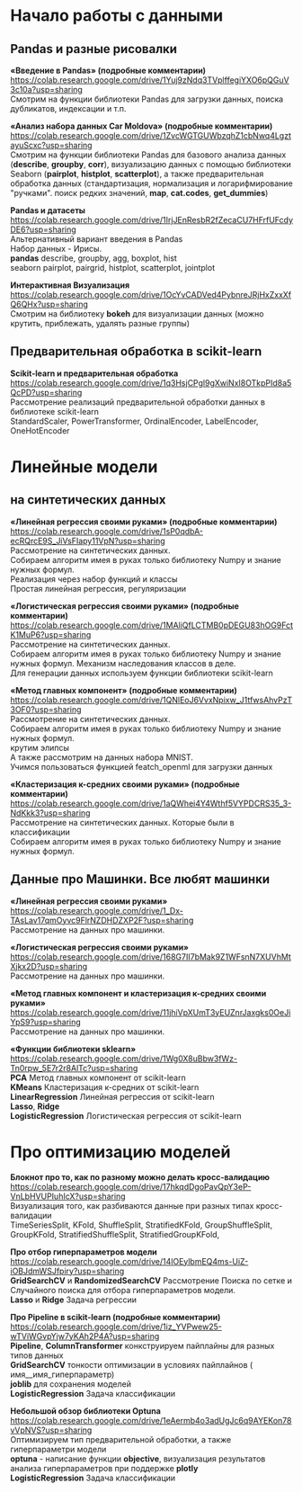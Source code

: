 # Начало работы с данными

## Pandas и разные рисовалки

**«Введение в Pandas» (подробные комментарии)** <br />
https://colab.research.google.com/drive/1Yuj9zNdq3TVplffegiYXO6pQGuV3c10a?usp=sharing <br /> 
Смотрим на функции библиотеки Pandas для загрузки данных, поиска дубликатов, индексации и т.п. <br />

**«Анализ набора данных Car Moldova» (подробные комментарии)** <br />
https://colab.research.google.com/drive/1ZvcWGTGUWbzqhZ1cbNwq4LgztayuScxc?usp=sharing <br />
Смотрим на функции библиотеки Pandas для базового анализа данных (**describe**, **groupby**, **corr**),
визуализацию данных с помощью библиотеки Seaborn (**pairplot**, **histplot**, **scatterplot**),
а также предварительная обработка данных (стандартизация, нормализация и логарифмирование "ручками". поиск редких значений, **map**, **cat.codes**, **get_dummies**)

**Pandas и датасеты** <br />
https://colab.research.google.com/drive/1IrjJEnResbR2fZecaCU7HFrfUFcdyDE6?usp=sharing <br />
Альтернативный вариант введения в Pandas<br />
Набор данных - Ирисы. <br />
**pandas** describe, groupby, agg, boxplot, hist <br />
seaborn pairplot, pairgrid, histplot, scatterplot, jointplot <br />

**Интерактивная Визуализация**<br />
https://colab.research.google.com/drive/1OcYvCADVed4PybnreJRjHxZxxXfQ6QHx?usp=sharing <br />
Смотрим на библиотеку **bokeh** для визуализации данных (можно крутить, приблежать, удалять разные группы)

## Предварительная обработка в scikit-learn

**Scikit-learn и предварительная обработка**<br />
https://colab.research.google.com/drive/1q3HsjCPgl9gXwiNxI8OTkpPId8a5QcPD?usp=sharing <br />
Рассмотрение реализаций предварительной обработки данных в библиотеке scikit-learn <br />
StandardScaler, PowerTransformer, OrdinalEncoder, LabelEncoder, OneHotEncoder


# Линейные модели

## на синтетических данных

**«Линейная регрессия своими руками» (подробные комментарии)**<br />
https://colab.research.google.com/drive/1sP0qdbA-ecRQrcE9S_JiVsFIapy11VpN?usp=sharing <br />
Рассмотрение на синтетических данных. <br />
Собираем алгоритм имея в руках только библиотеку Numpy и знание нужных формул.  <br />
Реализация через набор функций и классы <br />
Простая линейная регрессия, регуляризации

 **«Логистическая регрессия своими руками» (подробные комментарии)**<br />
 https://colab.research.google.com/drive/1MAliQfLCTMB0pDEGU83hOG9FctK1MuP6?usp=sharing <br />
Рассмотрение на синтетических данных. <br />
Собираем алгоритм имея в руках только библиотеку Numpy и знание нужных формул. Механизм наследования классов в деле.<br />
Для генерации данных используем функции библиотеки scikit-learn <br />

**«Метод главных компонент» (подробные комментарии)**<br />
https://colab.research.google.com/drive/1QNlEoJ6VvxNpixw_J1tfwsAhvPzT3OF0?usp=sharing <br />
Рассмотрение на синтетических данных. <br />
Собираем алгоритм имея в руках только библиотеку Numpy и знание нужных формул. <br />
крутим элипсы <br />
А также рассмотрим на данных набора MNIST.  <br />
Учимся пользоваться функцией featch_openml для загрузки данных <br />

**«Кластеризация к-средних своими руками» (подробные комментарии)**<br />
https://colab.research.google.com/drive/1aQWhei4Y4Wthf5VYPDCRS35_3-NdKkk3?usp=sharing <br />
Рассмотрение на синтетических данных. Которые были в классификации <br />
Собираем алгоритм имея в руках только библиотеку Numpy и знание нужных формул. 


## Данные про Машинки. Все любят машинки
**«Линейная регрессия своими руками»**<br />
https://colab.research.google.com/drive/1_Dx-TAsLav17qmOyvc9FlrNZDHDZXP2F?usp=sharing <br />
Рассмотрение на данных про машинки.

 **«Логистическая регрессия своими руками»**<br />
https://colab.research.google.com/drive/168G7II7bMak9Z1WFsnN7XUVhMtXjkx2D?usp=sharing <br />
Рассмотрение на данных про машинки.

 **«Метод главных компонент и кластеризация к-средних своими руками»** <br />
https://colab.research.google.com/drive/11jhiVpXUmT3yEUZnrJaxgks0OeJiYpS9?usp=sharing<br />
Рассмотрение на данных про машинки.

 **«Функции библиотеки sklearn»**<br />
https://colab.research.google.com/drive/1Wg0X8uBbw3fWz-Tn0rpw_5E7r2r8AlTc?usp=sharing <br />
**PCA**  Метод главных компонент от scikit-learn <br />
**KMeans** Кластеризация к-средних от scikit-learn <br />
**LinearRegression** Линейная регрессия от scikit-learn <br />
**Lasso**, **Ridge** <br />
**LogisticRegression** Логистическая регрессия от scikit-learn <br />


# Про оптимизацию моделей

**Блокнот про то, как по разному можно делать кросс-валидацию** <br />
https://colab.research.google.com/drive/17hkqdDgoPavQpY3eP-VnLbHVUPIuhIcX?usp=sharing<br />
Визуализация того, как разбиваются данные при разных типах кросс-валидации <br />
    TimeSeriesSplit,    KFold,    ShuffleSplit,    StratifiedKFold,    GroupShuffleSplit,    GroupKFold,    StratifiedShuffleSplit,    StratifiedGroupKFold,

**Про отбор гиперпараметров модели** <br />
https://colab.research.google.com/drive/14lOEylbmEQ4ms-UiZ-iOBJdmWSJfpiry?usp=sharing <br />
**GridSearchCV** и **RandomizedSearchCV** Рассмотрение Поиска по сетке и Случайного поиска для отбора гиперпараметров модели. <br />
**Lasso** и **Ridge** Задача регрессии 

**Про Pipeline в scikit-learn	 (подробные комментарии)**<br />
https://colab.research.google.com/drive/1iz_YVPwew25-wTViWGvpYjw7yKAh2P4A?usp=sharing <br />
**Pipeline**, **ColumnTransformer** конкструируем пайплайны для разных типов данных <br />
**GridSearchCV**  тонкости оптимизации в условиях пайплайнов ( имя__имя_гиперпараметр) <br />
**joblib** для сохранения моделей <br />
**LogisticRegression** Задача классификации <br />

**Небольшой обзор библиотеки Optuna**<br />
https://colab.research.google.com/drive/1eAermb4o3adUgJc6q9AYEKon78vVpNVS?usp=sharing<br />
Оптимизируем тип предварительной обработки, а также гиперпараметри модели <br />
**optuna** - написание функции **objective**, визуализация результатов анализа гиперпараметров при поддержке **plotly** <br />
**LogisticRegression** Задача классификации <br />
